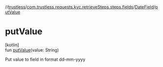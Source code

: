 //[trustless](../../../index.md)/[com.trustless.requests.kyc.retrieveSteps.steps.fields](../index.md)/[DateField](index.md)/[putValue](put-value.md)

# putValue

[kotlin]\
fun [putValue](put-value.md)(value: String)

Put value to field in format dd-mm-yyyy
